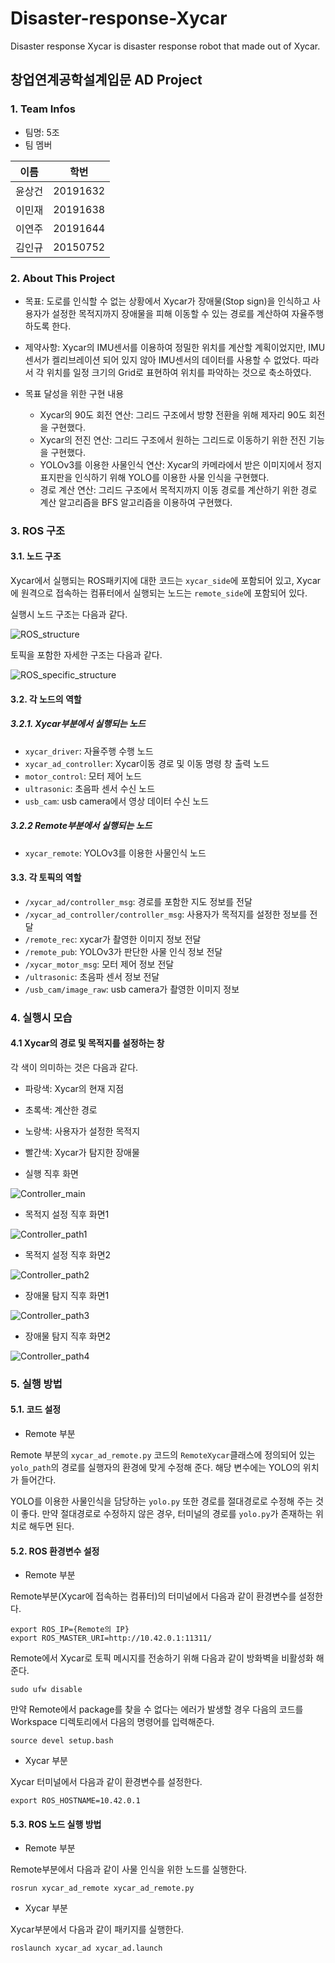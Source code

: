 # Disaster-response-Xycar
Disaster response Xycar is disaster response robot that made out of Xycar.

## 창업연계공학설계입문 AD Project

### 1. Team Infos

* 팀명: 5조
* 팀 멤버

| 이름   | 학번     |
|--------|----------|
| 윤상건 | 20191632 |
| 이민재 | 20191638 |
| 이연주 | 20191644 |
| 김인규 | 20150752 |

### 2. About This Project

* 목표: 도로를 인식할 수 없는 상황에서 Xycar가 장애물(Stop sign)을 인식하고 사용자가 설정한 목적지까지 장애물을 피해 이동할 수 있는 경로를 계산하여 자율주행하도록 한다.

* 제약사항: Xycar의 IMU센서를 이용하여 정밀한 위치를 계산할 계획이었지만, IMU센서가 켈리브레이션 되어 있지 않아 IMU센서의 데이터를 사용할 수 없었다. 따라서 각 위치를 일정 크기의 Grid로 표현하여 위치를 파악하는 것으로 축소하였다.

* 목표 달성을 위한 구현 내용
  * Xycar의 90도 회전 연산: 그리드 구조에서 방향 전환을 위해 제자리 90도 회전을 구현했다.
  * Xycar의 전진 연산: 그리드 구조에서 원하는 그리드로 이동하기 위한 전진 기능을 구현했다.
  * YOLOv3를 이용한 사물인식 연산: Xycar의 카메라에서 받은 이미지에서 정지 표지판을 인식하기 위해 YOLO를 이용한 사물 인식을 구현했다.
  * 경로 계산 연산: 그리드 구조에서 목적지까지 이동 경로를 계산하기 위한 경로 계산 알고리즘을 BFS 알고리즘을 이용하여 구현했다.

### 3. ROS 구조

#### 3.1. 노드 구조

Xycar에서 실행되는 ROS패키지에 대한 코드는 `xycar_side`에 포함되어 있고, Xycar에 원격으로 접속하는 컴퓨터에서 실행되는 노드는 `remote_side`에 포함되어 있다.

실행시 노드 구조는 다음과 같다.

![ROS_structure](./images/xycar_ad_ROS_structure.png)

토픽을 포함한 자세한 구조는 다음과 같다.

![ROS_specific_structure](./images/xycar_AD_ROS_structrue_cooler_version.png)

#### 3.2. 각 노드의 역할

##### 3.2.1. Xycar부분에서 실행되는 노드
* `xycar_driver`: 자율주행 수행 노드
* `xycar_ad_controller`: Xycar이동 경로 및 이동 명령 창 출력 노드
* `motor_control`: 모터 제어 노드
* `ultrasonic`: 초음파 센서 수신 노드
* `usb_cam`: usb camera에서 영상 데이터 수신 노드

##### 3.2.2 Remote부분에서 실행되는 노드
* `xycar_remote`: YOLOv3를 이용한 사물인식 노드

#### 3.3. 각 토픽의 역할

* `/xycar_ad/controller_msg`: 경로를 포함한 지도 정보를 전달
* `/xycar_ad_controller/controller_msg`: 사용자가 목적지를 설정한 정보를 전달
* `/remote_rec`: xycar가 촬영한 이미지 정보 전달
* `/remote_pub`: YOLOv3가 판단한 사물 인식 정보 전달
* `/xycar_motor_msg`: 모터 제어 정보 전달
* `/ultrasonic`: 초음파 센서 정보 전달
* `/usb_cam/image_raw`: usb camera가 촬영한 이미지 정보 

### 4. 실행시 모습

#### 4.1 Xycar의 경로 및 목적지를 설정하는 창

각 색이 의미하는 것은 다음과 같다.
* 파랑색: Xycar의 현재 지점
* 초록색: 계산한 경로
* 노랑색: 사용자가 설정한 목적지
* 빨간색: Xycar가 탐지한 장애물

* 실행 직후 화면

![Controller_main](./images/xycar_AD_Controller_main.png)

* 목적지 설정 직후 화면1

![Controller_path1](./images/xycar_AD_Controller_path1.png)

* 목적지 설정 직후 화면2

![Controller_path2](./images/xycar_AD_Controller_path2.png)

* 장애물 탐지 직후 화면1

![Controller_path3](./images/xycar_AD_Controller_path3.png)

* 장애물 탐지 직후 화면2

![Controller_path4](./images/xycar_AD_Controller_path4.png)


### 5. 실행 방법

#### 5.1. 코드 설정
* Remote 부분

Remote 부분의 `xycar_ad_remote.py` 코드의 `RemoteXycar`클래스에 정의되어 있는 `yolo_path`의 경로를 실행자의 환경에 맞게 수정해 준다. 해당 변수에는 YOLO의 위치가 들어간다.

YOLO를 이용한 사물인식을 담당하는 `yolo.py` 또한 경로를 절대경로로 수정해 주는 것이 좋다. 만약 절대경로로 수정하지 않은 경우, 터미널의 경로를 `yolo.py`가 존재하는 위치로 해두면 된다.

#### 5.2. ROS 환경변수 설정
* Remote 부분

Remote부분(Xycar에 접속하는 컴퓨터)의 터미널에서 다음과 같이 환경변수를 설정한다.
```
export ROS_IP={Remote의 IP}
export ROS_MASTER_URI=http://10.42.0.1:11311/
```

Remote에서 Xycar로 토픽 메시지를 전송하기 위해 다음과 같이 방화벽을 비활성화 해준다.
```
sudo ufw disable
```

만약 Remote에서 package를 찾을 수 없다는 에러가 발생할 경우 다음의 코드를 Workspace 디렉토리에서 다음의 명령어를 입력해준다.
```
source devel setup.bash
```

* Xycar 부분

Xycar 터미널에서 다음과 같이 환경변수를 설정한다.
```
export ROS_HOSTNAME=10.42.0.1
```

#### 5.3. ROS 노드 실행 방법

* Remote 부분

Remote부분에서 다음과 같이 사물 인식을 위한 노드를 실행한다.
```
rosrun xycar_ad_remote xycar_ad_remote.py
```

* Xycar 부분

Xycar부분에서 다음과 같이 패키지를 실행한다.
```
roslaunch xycar_ad xycar_ad.launch
```
